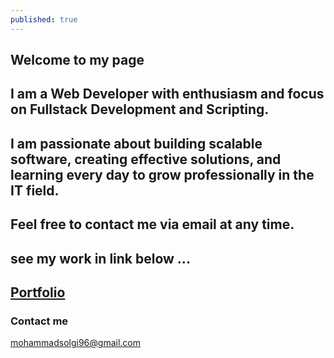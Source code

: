 ```yaml
---
published: true
---
```

## Welcome to my page

## I am a Web Developer with enthusiasm and focus on Fullstack  Development and Scripting.

## I am passionate about building scalable software, creating effective solutions, and learning every day to grow professionally in the IT field.

## Feel free to contact me via email at any time.

## see my work in link below ...

## <a href="{{ site.baseurl }}/Portfolio">Portfolio</a>

### Contact me

[mohammadsolgi96@gmail.com](mailto:mohammadsolgi96@gmail.com)

